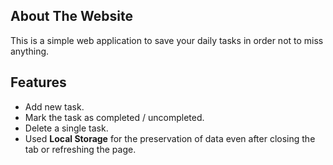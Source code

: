 
## About The Website
This is a simple web application to save your daily tasks in order not to miss anything.

## Features

* Add new task.
* Mark the task as completed / uncompleted.
* Delete a single task.
* Used **Local Storage** for the preservation of data even after closing the tab or refreshing the page.
